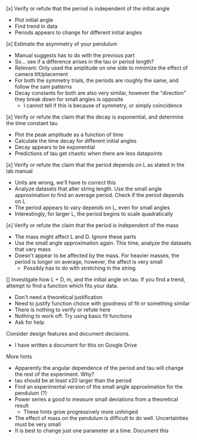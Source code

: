 [x] Verify or refute that the period is independent of the initial angle
- Plot initial angle
- Find trend in data
- Periods appears to change for different initial angles

[x] Estimate the asymmetry of your pendulum
- Manual suggests has to do with the previous part
- So... see if a difference arises in the tau or period length?
- Relevant: Only used the amplitude on one side to minimize the effect of camera tilt/placement
- For both the symmetry trials, the periods are roughly the same, and follow the sam patterns
- Decay constants for both are also very similar, however the "direction" they break down for small angles is opposite
	- I cannot tell if this is because of symmetry, or simply coincidence

[x] Verify or refute the claim that the decay is exponential, and determine the time constant tau
- Plot the peak amplitude as a function of time
- Calculate the time decay for different initial angles
- Decay appears to be exponential
- Predictions of tau get chaotic when there are less datapoints

[x] Verify or refute the claim that the period depends on L as stated in the lab manual
- Units are wrong, we'll have to correct this
- Analyze datasets that alter string length. Use the small angle approximation to find an average period. Check if the period depends on L
- The period appears to vary depends on L, even for small angles
- Interestingly, for larger L, the period begins to scale quadratically

[x] Verify or refute the claim that the period is independent of the mass
- The mass might affect L and D. Ignore these parts
- Use the small angle approximation again. This time, analyze the datasets that vary mass
- Doesn't appear to be affected by the mass. For heavier masses, the period is longer on average, however, the affect is very small
	- Possibly has to do with stretching in the string

[] Investigate how L + D, m, and the initial angle on tau. If you find a trend, attempt to find a function which fits your data.
- Don't need a theoretical justification
- Need to justify function choice with goodness of fit or something similar
- There is nothing to verify or refute here
- Nothing to work off. Try using basic fit functions
- Ask for help

Consider design features and document decisions.
- I have written a document for this on Google Drive

More hints
- Apparently the angular dependence of the period and tau will change the rest of the experiment. Why?
- tau should be at least x20 larger than the period
- Find an experimental version of the small angle approximation for the pendulum (?)
- Power series a good to measure small deviations from a theoretical result
	- These hints grow progressively more unhinged
- The effect of mass on the pendulum is difficult to do well. Uncertainties must be very small
- It is best to change just one parameter at a time. Document this

